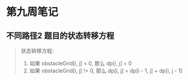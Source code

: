 # 第九周笔记

## 不同路径2 题目的状态转移方程

>状态转移方程:
> 1. 如果 obstacleGrid[i, j] = 0, 那么 dp[i, j] = 0
> 2. 如果 obstacleGrid[i, j] != 0, 那么 dp[i, j] = dp[i - 1, j] + dp[i, j - 1]